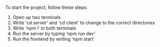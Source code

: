 To start the project, follow these steps:

1. Open up two terminals
2. Write 'cd server' and 'cd client' to change to the correct directories
3. Write 'npm i' in both terminals
4. Run the server by typing 'npm run dev'
5. Run the frontend by writing 'npm start'